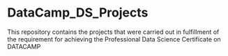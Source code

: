 # DataCamp_DS_Projects
This repository contains the projects that were carried out in fulfillment of the requirement for achieving the Professional Data Science Certificate on DATACAMP
